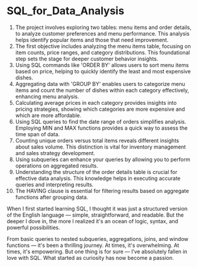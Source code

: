 # SQL_for_Data_Analysis

1. The project involves exploring two tables: menu items and order details, to analyze customer preferences and menu performance. This analysis helps identify popular items and those that need improvement.
2. The first objective includes analyzing the menu items table, focusing on item counts, price ranges, and category distributions. This foundational step sets the stage for deeper customer behavior insights.
3. Using SQL commands like 'ORDER BY' allows users to sort menu items based on price, helping to quickly identify the least and most expensive dishes.
4. Aggregating data with 'GROUP BY' enables users to categorize menu items and count the number of dishes within each category effectively, enhancing menu analysis.
5. Calculating average prices in each category provides insights into pricing strategies, showing which categories are more expensive and which are more affordable.
6. Using SQL queries to find the date range of orders simplifies analysis. Employing MIN and MAX functions provides a quick way to assess the time span of data.
7. Counting unique orders versus total items reveals different insights about sales volume. This distinction is vital for inventory management and sales strategy development.
8. Using subqueries can enhance your queries by allowing you to perform operations on aggregated results.
9. Understanding the structure of the order details table is crucial for effective data analysis. This knowledge helps in executing accurate queries and interpreting results.
10. The HAVING clause is essential for filtering results based on aggregate functions after grouping data.

When I first started learning SQL, I thought it was just a structured version of the English language — simple, straightforward, and readable. But the deeper I dove in, the more I realized it's an ocean of logic, syntax, and powerful possibilities.

From basic queries to nested subqueries, aggregations, joins, and window functions — it's been a thrilling journey. At times, it's overwhelming. At times, it's empowering. But one thing is for sure — I’ve absolutely fallen in love with SQL.
What started as curiosity has now become a passion.
